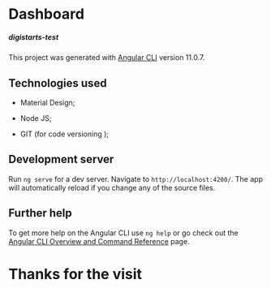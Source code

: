 # Dashboard
##### digistarts-test
This project was generated with [Angular CLI](https://github.com/angular/angular-cli) version 11.0.7.

## Technologies used

- Material Design;

- Node JS;

- GIT (for code versioning );


## Development server

Run `ng serve` for a dev server. Navigate to `http://localhost:4200/`. The app will automatically reload if you change any of the source files.



## Further help

To get more help on the Angular CLI use `ng help` or go check out the [Angular CLI Overview and Command Reference](https://angular.io/cli) page.


# Thanks for the visit

